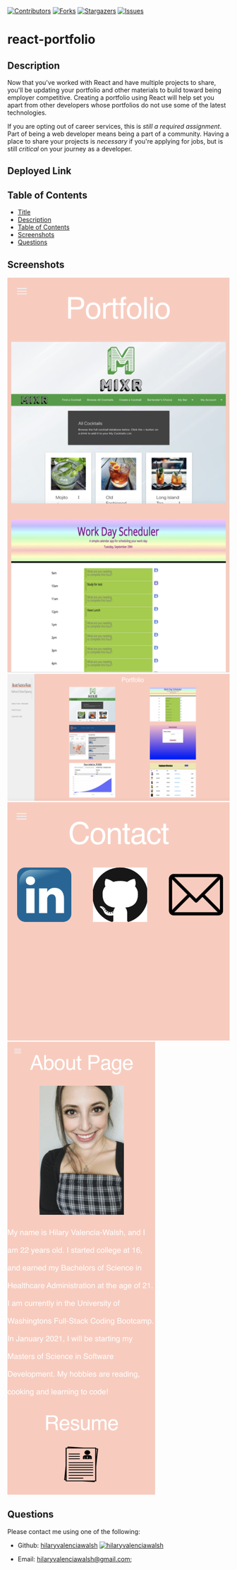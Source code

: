 [contributors-shield]: https://img.shields.io/github/contributors/hilaryvalenciawalsh/react-portfolio.svg?style=flat-square
[contributors-url]: https://github.com/hilaryvalenciawalsh/react-portfolio/graphs/contributors
[forks-shield]: https://img.shields.io/github/forks/hilaryvalenciawalsh/react-portfolio.svg?style=flat-square
[forks-url]: https://github.com/hilaryvalenciawalsh/react-portfolio/network/members
[stars-shield]: https://img.shields.io/github/stars/hilaryvalenciawalsh/react-portfolio.svg?style=flat-square
[stars-url]: https://github.com/hilaryvalenciawalsh/react-portfolio/stargazers
[issues-shield]: https://img.shields.io/github/issues/hilaryvalenciawalsh/react-portfolio.svg?style=flat-square
[issues-url]: https://github.com/hilaryvalenciawalsh/react-portfolio/issues
[![Contributors][contributors-shield]][contributors-url] [![Forks][forks-shield]][forks-url] [![Stargazers][stars-shield]][stars-url] [![Issues][issues-shield]][issues-url] 
# react-portfolio

## Description
Now that you've worked with React and have multiple projects to share, you'll be updating your portfolio and other materials to build toward being employer competitive. Creating a portfolio using React will help set you apart from other developers whose portfolios do not use some of the latest technologies.

If you are opting out of career services, this is *still a required assignment*. Part of being a web developer means being a part of a community. Having a place to share your projects is *necessary* if you're applying for jobs, but is still *critical* on your journey as a developer.


## Deployed Link


## Table of Contents
- [Title](#title)
- [Description](#description)
- [Table of Contents](#table-of-contents)
- [Screenshots](#screenshots)
- [Questions](#questions)

## Screenshots
<img src="1.png" alt="react-portfolio"/>
<img src="2.png" alt="react-portfolio"/>
<img src="3.png" alt="react-portfolio"/>
<img src="4.png" alt="react-portfolio"/>

   
## Questions
Please contact me using one of the following:
    
- Github: [hilaryvalenciawalsh](https://gist.github.com/hilaryvalenciawalsh)  [<img src="https://avatars1.githubusercontent.com/u/67081309?v=4" height="50" width="50" alt="hilaryvalenciawalsh"/>](https://gist.github.com/hilaryvalenciawalsh) 
    
- Email: hilaryvalenciawalsh@gmail.com;
    
